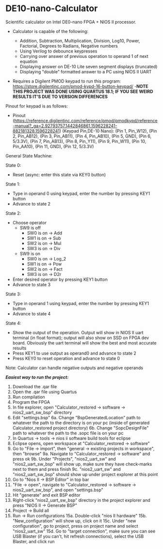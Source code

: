 # DE10-nano-Calculator
Scientific calculator on Intel DE0-nano FPGA + NIOS II processor.
  - Calculator is capable of the following:
    - Addition, Subtraction, Multiplication, Division, Log10, Power, Factorial, Degrees to Radians, Negative numbers
    - Using Verilog to debounce keypresses
    - Carrying over answer of previous operation to operand 1 of next equation
    - Displaying answer on DE-10 Lite seven segment displays (truncated)
    - Displaying "double" formatted answer to a PC using NIOS II UART

- Requires a Digilent PMOD keypad to run this program: https://store.digilentinc.com/pmod-kypd-16-button-keypad/
-******NOTE THIS PROJECT WAS DONE USING QUARTUS 18.1; IF YOU SEE WEIRD RESULTS IT'S DUE TO VERSION DIFFERENCES******

Pinout for keypad is as follows:
- Pinout (https://reference.digilentinc.com/reference/pmod/pmodkypd/reference-manual?_ga=2.92793757.1442846861.1596228241-882181328.1596228241)
(Keypad Pin,DE-10 Nano):
(Pin 1, Pin_W12), 
(Pin 2, Pin_AB12), 
(Pin 3, Pin_AB11), 
(Pin 4, Pin_AB10), 
(Pin 5, GND), 
(Pin 6, 5/3.3V), 
(Pin 7, Pin_AB13), 
(Pin 8, Pin_Y11), 
(Pin 9, Pin_W11), 
(Pin 10, Pin_AA10), 
(Pin 11, GND), 
(Pin 12, 5/3.3V)

General State Machine:

State 0:
  - Reset (async: enter this state via KEY0 button)
  
State 1:
  - Type in operand 0 using keypad, enter the number by pressing KEY1 button
  - Advance to state 2
  
State 2:
  - Choose operator
    - SW9 is off
      - SW0 is on -> Add
      - SW1 is on -> Sub
      - SW2 is on -> Mul
      - SW3 is on -> Div
    - SW9 is on
      - SW0 is on -> Log_2
      - SW1 is on -> Pow
      - SW2 is on -> Fact
      - SW3 is on -> D2r
  - Enter desired operator by pressing KEY1 button
  - Advance to state 3
  
State 3:
  - Type in operand 1 using keypad, enter the number by pressing KEY1 button
  - Advance to state 4
  
State 4:
  - Show the output of the operation. Output will show in NIOS II uart terminal (in float format); output will also show on SSD on FPGA dev board. Obviously the uart terminal will show the best and most accurate results
  - Press KEY1 to use output as operand0 and advance to state 2
  - Press KEY0 to reset operation and advance to state 0
  
Note: Calculator can handle negative outputs and negative operands
  
  
  
***Easiest way to run the project:***
1. Download the .qar file
2. Open the .qar file using Quartus
3. Run compilation
4. Program the FPGA
5. In file explorer, open "Calculator_restored -> software -> nios2_uart_sw_bsp" directory
6. Edit "settings.bsp"
  6a. Change "BspGeneratedLocation" path to whatever the path to the directory is on your pc (inside of generated Calculator_restored project directory)
  6b. Change "SopcDesignFile" path to whatever the path to the .sopc file is on your pc
7. In Quartus -> tools -> nios ii software build tools for eclipse
8. Eclipse opens, open workspace at "Calculator_restored -> software"
9. Go to "File -> import", then "general -> existing projects in workspace", then "browse"
  9a. Navigate to "Calculator_restored -> software" and press ok
  9b. Under "Projects", "nios2_uart_sw" and "nios2_uart_sw_bsp" will show up, make sure they have check-marks next to them and press finish
  9c. "nios2_uart_sw" and "nios2_uart_sw_bsp" should show up under project explorer at this point
10. Go to "Nios II -> BSP Editor" in top bar
11. "File -> open", navigate to "Calculator_restored -> software -> nios2_uart_sw_bsp", and open "settings.bsp"
12. Hit "generate" and exit BSP editor
13. Right-click "nios2_uart_sw_bsp" directory in the project explorer and press "NIOS II -> Generate BSP"
14. Project -> Build all
15. Run -> Run configurations
  15a. Double-click "nios II hardware"
  15b. "New_configuration" will show up, click on it
  15c. Under "new configuration", go to project, press on project name and select "nios2_uart_sw"
  15d. Go to "target connection", make sure you can see USB Blaster (if you can't, hit refresh connections), select the USB Blaster, and click run
  
